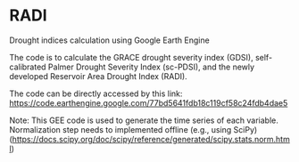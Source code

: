 # RADI
Drought indices calculation using Google Earth Engine

The code is to calculate the GRACE drought severity index (GDSI), self-calibrated Palmer Drought Severity Index (sc-PDSI), and the newly developed Reservoir Area Drought Index (RADI).

The code can be directly accessed by this link: https://code.earthengine.google.com/77bd5641fdb18c119cf58c24fdb4dae5

Note: This GEE code is used to generate the time series of each variable.
      Normalization step needs to implemented offline (e.g., using SciPy)
      (https://docs.scipy.org/doc/scipy/reference/generated/scipy.stats.norm.html)
